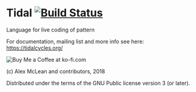 
Tidal [![Build Status](https://travis-ci.org/tidalcycles/Tidal.svg)](https://travis-ci.org/tidalcycles/Tidal)
=====

Language for live coding of pattern

For documentation, mailing list and more info see here:
  https://tidalcycles.org/


![Buy Me a Coffee at ko-fi.com](https://az743702.vo.msecnd.net/cdn/kofi1.png?v=0 "Buy Me a Coffee at ko-fi.com")

(c) Alex McLean and contributors, 2018

Distributed under the terms of the GNU Public license version 3 (or
later).


